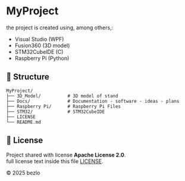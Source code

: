 # MyProject

the project is created using, among others,:
- Visual Studio (WPF)
- Fusion360 (3D model)
- STM32CubeIDE (C)
- Raspberry Pi (Python)

## 📁 Structure
```
MyProject/
├── 3D_Model/          # 3D model of stand
├── Docs/              # Documentation - software - ideas - plans
├── Raspberry Pi/      # Raspberry Pi Files
├── STM32/             # STM32CubeIDE
├── LICENSE
└── README.md
```

## 📄 License

Project shared with license **Apache License 2.0**.  
full license text inside this file [LICENSE](./LICENSE).

© 2025 bezlo
